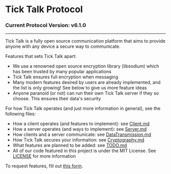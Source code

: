 # Tick Talk Protocol
### Current Protocol Version: v6.1.0
------------------------------------------

Tick Talk is a fully open source communication platform that aims to provide anyone with any device a secure way to communicate.

Features that sets Tick Talk apart:
* We use a renowned open source encryption library (libsodium) which has been trusted by many popular applications
* Tick Talk ensures full encryption when messaging
* Many modern features desired by users are already implemented, and the list is only growing! See below to give us more feature ideas
* Anyone paranoid (or not) can run their own Tick Talk server if they so choose. This ensures their data's security

For how Tick Talk operates (and just more information in general), see the following files:
* How a client operates (and features to implement): see [Client.md](https://github.com/Tick-Talk/Protocol/blob/master/Client.md)
* How a server operates (and ways to implement): see [Server.md](https://github.com/Tick-Talk/Protocol/blob/master/Server.md)
* How clients and a server communicate: see [DataTransmission.md](https://github.com/Tick-Talk/Protocol/blob/master/DataTransmission.md)
* How Tick Talk secures your information: see [Cryptography.md](https://github.com/Tick-Talk/Protocol/blob/master/Cryptography.md)
* What features are planned to be added: see [TODO.md](https://github.com/Tick-Talk/Protocol/blob/master/TODO.md)
* All of our code featured in this project is under the MIT License. See [LICENSE](https://github.com/Tick-Talk/Protocol/blob/master/LICENSE) for more information

To request features, fill out [this form](https://docs.google.com/forms/d/e/1FAIpQLSeDQP6ZCDjUdHzXvnXrcpgyA4gk0-skl_xLf3ojt22eWG_z9g/viewform?usp=sf_link).

